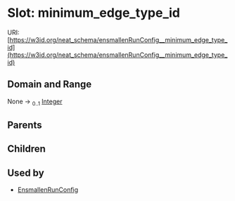 
# Slot: minimum_edge_type_id




URI: [https://w3id.org/neat_schema/ensmallenRunConfig__minimum_edge_type_id](https://w3id.org/neat_schema/ensmallenRunConfig__minimum_edge_type_id)


## Domain and Range

None &#8594;  <sub>0..1</sub> [Integer](types/Integer.md)

## Parents


## Children


## Used by

 * [EnsmallenRunConfig](EnsmallenRunConfig.md)

